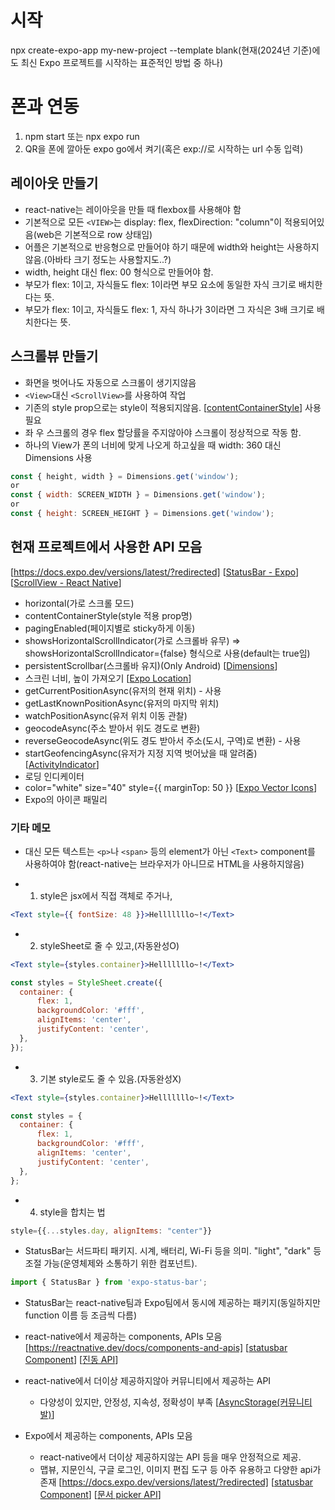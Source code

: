 # 시작
npx create-expo-app my-new-project --template blank(현재(2024년 기준)에도 최신 Expo 프로젝트를 시작하는 표준적인 방법 중 하나)

# 폰과 연동
1. npm start 또는 npx expo run
2. QR을 폰에 깔아둔 expo go에서 켜기(혹은 exp://로 시작하는 url 수동 입력)

## 레이아웃 만들기
- react-native는 레이아웃을 만들 때 flexbox를 사용해야 함
- 기본적으로 모든 `<VIEW>`는 display: flex, flexDirection: "column"이 적용되어있음(web은 기본적으로 row 상태임)
- 어플은 기본적으로 반응형으로 만들어야 하기 때문에 width와 height는 사용하지않음.(아바타 크기 정도는 사용할지도..?)
- width, height 대신 flex: 00 형식으로 만들어야 함.
- 부모가 flex: 1이고, 자식들도 flex: 1이라면 부모 요소에 동일한 자식 크기로 배치한다는 뜻.
- 부모가 flex: 1이고, 자식들도 flex: 1, 자식 하나가 3이라면 그 자식은 3배 크기로 배치한다는 뜻.

## 스크롤뷰 만들기
- 화면을 벗어나도 자동으로 스크롤이 생기지않음
- `<View>`대신 `<ScrollView>`를 사용하여 작업
- 기존의 style prop으로는 style이 적용되지않음. [[contentContainerStyle](https://reactnative.dev/docs/scrollview#contentcontainerstyle)] 사용 필요
- 좌 우 스크롤의 경우 flex 할당률을 주지않아야 스크롤이 정상적으로 작동 함.
- 하나의 View가 폰의 너비에 맞게 나오게 하고싶을 때 width: 360 대신 Dimensions 사용
```javascript
const { height, width } = Dimensions.get('window');
or
const { width: SCREEN_WIDTH } = Dimensions.get('window');
or
const { height: SCREEN_HEIGHT } = Dimensions.get('window');
```

## 현재 프로젝트에서 사용한 API 모음
[https://docs.expo.dev/versions/latest/?redirected]
[[StatusBar - Expo](https://docs.expo.dev/versions/latest/sdk/status-bar/)]
[[ScrollView - React Native](https://reactnative.dev/docs/next/scrollview)]
- horizontal(가로 스크롤 모드)
- contentContainerStyle(style 적용 prop명)
- pagingEnabled(페이지별로 sticky하게 이동)
- showsHorizontalScrollIndicator(가로 스크롤바 유무) => showsHorizontalScrollIndicator={false} 형식으로 사용(default는 true임)
- persistentScrollbar(스크롤바 유지)(Only Android)
[[Dimensions](https://reactnative.dev/docs/dimensions)]
- 스크린 너비, 높이 가져오기
[[Expo Location](https://docs.expo.dev/versions/latest/sdk/location/)]
- getCurrentPositionAsync(유저의 현재 위치) - 사용
- getLastKnownPositionAsync(유저의 마지막 위치)
- watchPositionAsync(유저 위치 이동 관찰)
- geocodeAsync(주소 받아서 위도 경도로 변환)
- reverseGeocodeAsync(위도 경도 받아서 주소(도시, 구역)로 변환) - 사용
- startGeofencingAsync(유저가 지정 지역 벗어났을 때 알려줌)
[[ActivityIndicator](https://reactnative.dev/docs/activityindicator)]
- 로딩 인디케이터
- color="white" size="40" style={{ marginTop: 50 }}
[[Expo Vector Icons](https://docs.expo.dev/guides/icons/)]
- Expo의 아이콘 패밀리


### 기타 메모
* 대신 모든 텍스트는 `<p>`나 `<span>` 등의 element가 아닌 `<Text>` component를 사용하여야 함(react-native는 브라우저가 아니므로 HTML을 사용하지않음)

* 1. style은 jsx에서 직접 객체로 주거나,
```jsx
<Text style={{ fontSize: 48 }}>Helllllllo~!</Text>
```

* 2. styleSheet로 줄 수 있고,(자동완성O)
```jsx
<Text style={styles.container}>Helllllllo~!</Text>
```
```javascript
const styles = StyleSheet.create({
  container: {
      flex: 1,
      backgroundColor: '#fff',
      alignItems: 'center',
      justifyContent: 'center',
  },
}); 
```

* 3. 기본 style로도 줄 수 있음.(자동완성X)
```jsx
<Text style={styles.container}>Helllllllo~!</Text>
```
```javascript
const styles = {
  container: {
      flex: 1,
      backgroundColor: '#fff',
      alignItems: 'center',
      justifyContent: 'center',
  },
}; 
```

* 4. style을 합치는 법
```javascript
style={{...styles.day, alignItems: "center"}}
```

* StatusBar는 서드파티 패키지. 시계, 배터리, Wi-Fi 등을 의미. "light", "dark" 등 조절 가능(운영체제와 소통하기 위한 컴포넌트).
```jsx
import { StatusBar } from 'expo-status-bar';
```
- StatusBar는 react-native팀과 Expo팀에서 동시에 제공하는 패키지(동일하지만 function 이름 등 조금씩 다름)
  
* react-native에서 제공하는 components, APIs 모음
[https://reactnative.dev/docs/components-and-apis]
[[statusbar Component](https://reactnative.dev/docs/statusbar)]
[[진동 API](https://reactnative.dev/docs/vibration)]

* react-native에서 더이상 제공하지않아 커뮤니티에서 제공하는 API
  - 다양성이 있지만, 안정성, 지속성, 정확성이 부족
[[AsyncStorage(커뮤니티 발)](https://github.com/ammarahm-ed/react-native-mmkv-storage)]

* Expo에서 제공하는 components, APIs 모음
  - react-native에서 더이상 제공하지않는 API 등을 매우 안정적으로 제공.
  - 맵뷰, 지문인식, 구글 로그인, 이미지 편집 도구 등 아주 유용하고 다양한 api가 존재
[https://docs.expo.dev/versions/latest/?redirected]
[[statusbar Component](https://docs.expo.dev/versions/latest/sdk/status-bar/)]
[[문서 picker API](https://docs.expo.dev/versions/latest/sdk/document-picker)]

